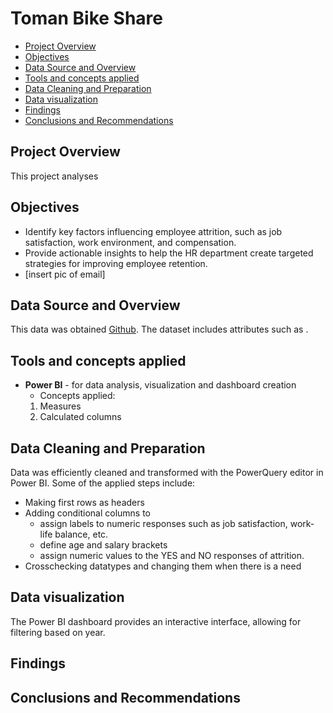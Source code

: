 # Toman Bike Share


- [Project Overview](#project-overview)
- [Objectives](#objectives)
- [Data Source and Overview](#data-source-and-overview)
- [Tools and concepts applied](#tools-and-concepts-applied)
- [Data Cleaning and Preparation](#data-cleaning-and-preparation)
- [Data visualization](#data-visualization)
- [Findings](#findings)
- [Conclusions and Recommendations](#conclusions-and-recommendations)

## Project Overview 
This project analyses 


## Objectives
- Identify key factors influencing employee attrition, such as job satisfaction, work environment, and compensation.
- Provide actionable insights to help the HR department create targeted strategies for improving employee retention.
- [insert pic of email]


## Data Source and Overview
This data was obtained [Github](https://github.com/Gaelim/YT_bike_share/blob/main/cost_table.csv). The dataset includes attributes such as . 


## Tools and concepts applied
- **Power BI** - for data analysis, visualization and dashboard creation
	- Concepts applied:
   	 1. Measures
   	 2. Calculated columns
   	 
   	    

## Data Cleaning and Preparation
Data was efficiently cleaned and transformed with the PowerQuery editor in Power BI. Some of the applied steps include:
- Making first rows as headers
- Adding conditional columns to
   - assign labels to numeric responses such as job satisfaction, work-life balance, etc.
   - define age and salary brackets
   - assign numeric values to the YES and NO responses of attrition.
- Crosschecking datatypes and changing them when there is a need


## Data visualization
The Power BI dashboard provides an interactive interface, allowing for filtering based on year.

## Findings

## Conclusions and Recommendations
